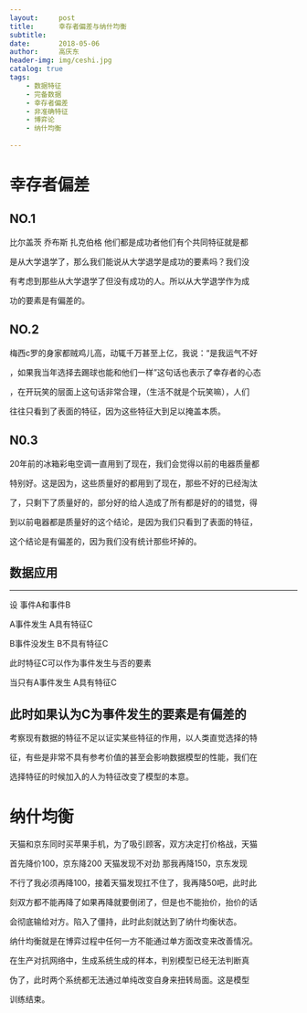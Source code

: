```yaml
---
layout:     post
title:      幸存者偏差与纳什均衡
subtitle:   
date:       2018-05-06
author:     高庆东
header-img: img/ceshi.jpg
catalog: true
tags:
    - 数据特征
    - 完备数据
    - 幸存者偏差
    - 非准确特征
    - 博弈论
    - 纳什均衡
    
---
```


# 幸存者偏差

## NO.1
比尔盖茨 乔布斯 扎克伯格 他们都是成功者他们有个共同特征就是都

是从大学退学了，那么我们能说从大学退学是成功的要素吗？我们没

有考虑到那些从大学退学了但没有成功的人。所以从大学退学作为成

功的要素是有偏差的。

## NO.2
梅西c罗的身家都贼鸡儿高，动辄千万甚至上亿，我说：“是我运气不好

，如果我当年选择去踢球也能和他们一样”这句话也表示了幸存者的心态

，在开玩笑的层面上这句话非常合理，（生活不就是个玩笑嘛），人们

往往只看到了表面的特征，因为这些特征大到足以掩盖本质。

## N0.3
20年前的冰箱彩电空调一直用到了现在，我们会觉得以前的电器质量都

特别好。这是因为，这些质量好的都用到了现在，那些不好的已经淘汰

了，只剩下了质量好的，部分好的给人造成了所有都是好的的错觉，得

到以前电器都是质量好的这个结论，是因为我们只看到了表面的特征，

这个结论是有偏差的，因为我们没有统计那些坏掉的。

## 数据应用
--------------
设  事件A和事件B

A事件发生 A具有特征C

B事件没发生 B不具有特征C 

此时特征C可以作为事件发生与否的要素

当只有A事件发生 A具有特征C

此时如果认为C为事件发生的要素是有偏差的
--------------

考察现有数据的特征不足以证实某些特征的作用，以人类直觉选择的特

征，有些是非常不具有参考价值的甚至会影响数据模型的性能，我们在

选择特征的时候加入的人为特征改变了模型的本意。



# 纳什均衡

天猫和京东同时买苹果手机，为了吸引顾客，双方决定打价格战，天猫

首先降价100，京东降200 天猫发现不对劲 那我再降150，京东发现

不行了我必须再降100，接着天猫发现扛不住了，我再降50吧，此时此

刻双方都不能再降了如果再降就要倒闭了，但是也不能抬价，抬价的话

会彻底输给对方。陷入了僵持，此时此刻就达到了纳什均衡状态。

纳什均衡就是在博弈过程中任何一方不能通过单方面改变来改善情况。

在生产对抗网络中，生成系统生成的样本，判别模型已经无法判断真

伪了，此时两个系统都无法通过单纯改变自身来扭转局面。这是模型

训练结束。
 

